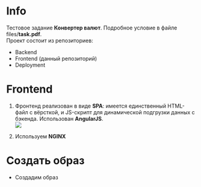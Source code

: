 # Info

Тестовое задание **Конвертер валют**. Подробное условие в файле files/**task.pdf**.  
Проект состоит из репозиториев:
- Backend
- Frontend (данный репозиторий)
- Deployment

# Frontend

1. Фронтенд реализован в виде **SPA**: имеется единственный HTML-файл с вёрсткой, и JS-скрипт
для динамической подгрузки данных с бэкенда. Использован **AngularJS**.  
![](https://github.com/aleksey-nsk/currency_converter/blob/master/screenshots/12_01_app_run.png)  

2. Используем **NGINX**

# Создать образ

- Создадим образ
